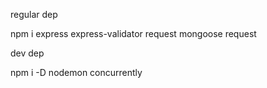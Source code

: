 regular dep

npm i express express-validator request mongoose request

dev dep

npm i -D nodemon concurrently
